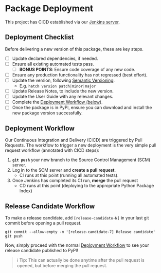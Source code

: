 # Package Deployment

This project has CICD established via our [Jenkins server](https://is-nts-jenkins.uoregon.edu).

## Deployment Checklist

Before delivering a new version of this package, these are key steps.

- [ ] Update declared dependencies, if needed.
- [ ] Ensure all existing automated tests pass.
    - [ ] **BONUS POINTS**: Ensure code coverage of any new code.
- [ ] Ensure any production functionality has not regressed (best effort).
- [ ] Update the version, following [Semantic Versioning](http://semver.org).
    * E.g. `hatch version patch|minor|major`
- [ ] Update Release Notes, to include the new version.
- [ ] Update the User Guide with any relevant changes.
- [ ] Complete the [Deployment Workflow (below)](#deployment-workflow).
- [ ] Once the package is in PyPI, ensure you can download and install the new package version successfully.

## Deployment Workflow

Our Continuous Integration and Delivery (CICD) are triggered by Pull Requests.
The workflow to trigger a new deployment is the very simple pull request workflow (annotated with CICD steps):

1. **`git push`** your new branch to the Source Control Management (SCM) server.
2. Log in to the SCM server and **create a pull request**.
    * CI runs at this point (running all automated tests).
3. Once Jenkins has completed its CI run, **merge** the pull request
    * CD runs at this point (deploying to the appropriate Python Package Index)

## Release Candidate Workflow

To make a release candidate, add `[release-candidate-N]` in your last git commit before opening a pull request.

    git commit --allow-empty -m '[release-candidate-7] Release candidate'
    git push

Now, simply proceed with the normal [Deployment Workflow](#deployment-workflow) to see your release candidate published to PyPI!

> ℹ Tip: This can actually be done anytime after the pull request is opened, but before merging the pull request.